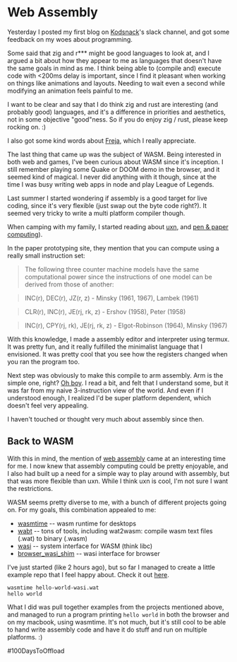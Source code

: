 # Web Assembly

Yesterday I posted my first blog on [Kodsnack](http://kodsnack.se)'s slack channel, and got some feedback on my woes about programming.

Some said that zig and r*** might be good languages to look at, and I argued a bit about how they appear to me as languages that doesn't have the same goals in mind as me. I think being able to (compile and) execute code with <200ms delay is important, since I find it pleasant when working on things like animations and layouts. Needing to wait even a second while modifying an animation feels painful to me.

I want to be clear and say that I do think zig and rust are interesting (and probably good) languages, and it's a difference in priorities and aesthetics, not in some objective "good"ness. So if you do enjoy zig / rust, please keep rocking on. :)

I also got some kind words about [Freja](https://github.com/saikyun/freja), which I really appreciate.

The last thing that came up was the subject of WASM. Being interested in both web and games, I've been curious about WASM since it's inception. I still remember playing some Quake or DOOM demo in the browser, and it seemed kind of magical. I never did anything with it though, since at the time I was busy writing web apps in node and play League of Legends.

Last summer I started wondering if assembly is a good target for live coding, since it's very flexible (just swap out the byte code right?). It seemed very tricky to write a multi platform compiler though.

When camping with my family, I started reading about [uxn](https://100r.co/site/uxn.html), and [pen & paper computing](https://wiki.xxiivv.com/site/paper_computing.html)).

In the paper prototyping site, they mention that you can compute using a really small instruction set:

> The following three counter machine models have the same computational power since the instructions of one model can be derived from those of another:

> INC(r), DEC(r), JZ(r, z) - Minsky (1961, 1967), Lambek (1961)

> CLR(r), INC(r), JE(rj, rk, z) - Ershov (1958), Peter (1958)

> INC(r), CPY(rj, rk), JE(rj, rk, z) - Elgot-Robinson (1964), Minsky (1967)

With this knowledge, I made a assembly editor and interpreter using termux. It was pretty fun, and it really fulfilled the minimalist language that I envisioned. It was pretty cool that you see how the registers changed when you ran the program too.

Next step was obviously to make this compile to arm assembly. Arm is the simple one, right? [Oh boy](https://developer.arm.com/documentation/dui0068/b/ARM-Instruction-Reference). I read a bit, and felt that I understand some, but it was far from my naive 3-instruction view of the world. And even if I understood enough, I realized I'd be super platform dependent, which doesn't feel very appealing.

I haven't touched or thought very much about assembly since then.

## Back to WASM

With this in mind, the mention of [web assembly](https://webassembly.org) came at an interesting time for me. I now knew that assembly computing could be pretty enjoyable, and I also had built up a need for a simple way to play around with assembly, but that was more flexible than uxn. While I think uxn is cool, I'm not sure I want the restrictions.

WASM seems pretty diverse to me, with a bunch of different projects going on. For my goals, this combination appealed to me:

* [wasmtime](https://github.com/bytecodealliance/wasmtime) -- wasm runtime for desktops
* [wabt](https://github.com/WebAssembly/wabt) -- tons of tools, including wat2wasm: compile wasm text files (.wat) to binary (.wasm)
* [wasi](https://wasi.dev) -- system interface for WASM (think libc)
* [browser_wasi_shim](https://github.com/bjorn3/browser_wasi_shim) -- wasi interface for browser

I've just started (like 2 hours ago), but so far I managed to create a little example repo that I feel happy about. Check it out [here](https://github.com/saikyun/wasm-wasi-hello-world).

```
wasmtime hello-world-wasi.wat
hello world
```

What I did was pull together examples from the projects mentioned above, and managed to run a program printing `hello world` in both the browser and on my macbook, using wasmtime. It's not much, but it's still cool to be able to hand write assembly code and have it do stuff and run on multiple platforms. :)

#100DaysToOffload